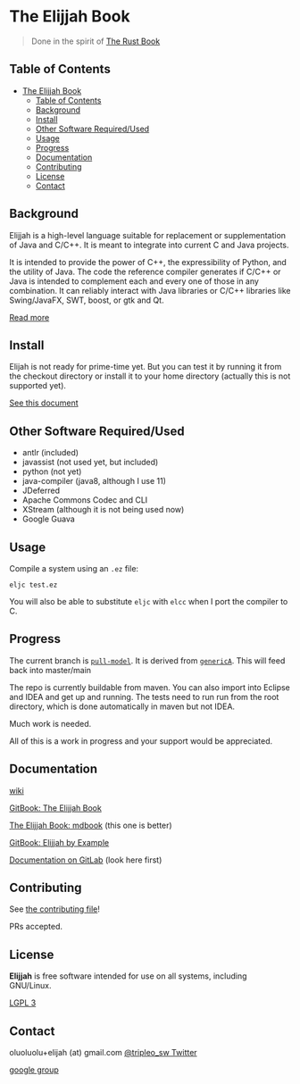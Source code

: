 # The Elijjah Book

> Done in the spirit of [The Rust Book](https://doc.rust-lang.org/stable/book/)

## Table of Contents

- [The Elijjah Book](#the-elijjah-book)
  - [Table of Contents](#table-of-contents)
  - [Background](#background)
  - [Install](#install)
  - [Other Software Required/Used](#other-software-requiredused)
  - [Usage](#usage)
  - [Progress](#progress)
  - [Documentation](#documentation)
  - [Contributing](#contributing)
  - [License](#license)
  - [Contact](#contact)

## Background


Elijjah is a high-level language suitable for replacement or supplementation of Java and C/C++. It is meant to integrate into current C and Java projects. 

It is intended to provide the power of C++, the expressibility of Python, and the utility of Java.  The code the reference compiler generates if C/C++ or Java is intended to complement each and every one of those in any combination.  It can reliably interact with Java libraries or C/C++ libraries like Swing/JavaFX, SWT, boost, or gtk and Qt.

[Read more](docs/language-overview.md)

## Install

Elijah is not ready for prime-time yet. But you can test it by running it from the checkout directory or install it to your home directory (actually this is not supported yet).

[See this document](https://gitlab.com/elijah-team/elijah-lang/-/wikis/Building-Elijjah-from-source)

## Other Software Required/Used

  * antlr (included)
  * javassist (not used yet, but included)
  * python (not yet)
  * java-compiler (java8, although I use 11)
  * JDeferred
  * Apache Commons Codec and CLI
  * XStream (although it is not being used now)
  * Google Guava

## Usage

Compile a system using an `.ez` file:

```
eljc test.ez
```

You will also be able to substitute `eljc` with `elcc` when I port the compiler to C.

## Progress

The current branch is [`pull-model`](https://gitlab.com/elijah-team/elijah-lang/-/tree/pull-model).
It is derived from [`genericA`](https://gitlab.com/elijah-team/elijah-lang/-/tree/genericA).
This will feed back into master/main 

The repo is currently buildable from maven.  You can also import into Eclipse and IDEA
and get up and running.  The tests need to run run from the root directory, which is 
done automatically in maven but not IDEA.

Much work is needed.

All of this is a work in progress and your support would be appreciated.

## Documentation

[wiki](https://gitlab.com/elijah-team/elijah-lang/-/wikis/home)

[GitBook: The Elijjah Book](https://oluoluolu-gh.gitbook.io/elijjah-book/)

[The Elijjah Book: mdbook](https://tripleo1.github.io/elijjah-book/) \(this one is better\)

[GitBook: Elijjah by Example](https://oluoluolu-gh.gitbook.io/elijjah-by-example/)

[Documentation on GitLab](https://elijah-team.gitlab.io/elijah-lang/) (look here first)

## Contributing

See [the contributing file](CONTRIBUTING.md)!

PRs accepted.

## License

**Elijjah** is free software intended for use on all systems, including GNU/Linux.

[LGPL 3](LICENSE)

## Contact

oluoluolu+elijah \(at\) gmail.com
[@tripleo_sw Twitter](https://twitter.com/tripleo_sw)

[google group](https://groups.google.com/forum/#!forum/elijjah)
